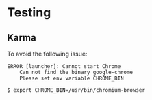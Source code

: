 # Testing

## Karma

To avoid the following issue:

```
ERROR [launcher]: Cannot start Chrome
    Can not find the binary google-chrome
    Please set env variable CHROME_BIN
```

`$ export CHROME_BIN=/usr/bin/chromium-browser`
